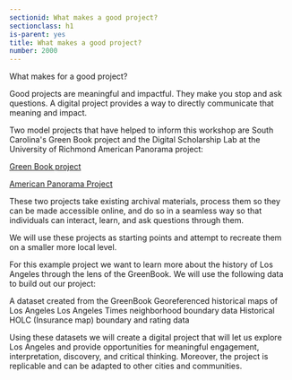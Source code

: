 ```yaml
---
sectionid: What makes a good project? 
sectionclass: h1
is-parent: yes
title: What makes a good project?
number: 2000
---
```


What makes for a good project? 

Good projects are meaningful and impactful. They make you stop and ask questions. A digital project provides a way to directly communicate that meaning and impact.

Two model projects that have helped to inform this workshop are South Carolina's Green Book project and the Digital Scholarship Lab at the University of Richmond American Panorama project:

[Green Book project](https://delphi.tcl.sc.edu/library/digital/collections/greenbook.html)

[American Panorama Project](https://dsl.richmond.edu/panorama/)

These two projects take existing archival materials, process them so they can be made accessible online, and do so in a seamless way so that individuals can interact, learn, and ask questions through them. 

We will use these projects as starting points and attempt to recreate them on a smaller more local level.

For this example project we want to learn more about the history of Los Angeles through the lens of the GreenBook. We will use the following data to build out our project:

A dataset created from the GreenBook
Georeferenced historical maps of Los Angeles
Los Angeles Times neighborhood boundary data
Historical HOLC (Insurance map) boundary and rating data

Using these datasets we will create a digital project that will let us explore Los Angeles and provide opportunities for meaningful engagement, interpretation, discovery, and critical thinking. Moreover, the project is replicable and can be adapted to other cities and communities. 
